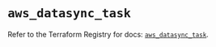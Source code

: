 # `aws_datasync_task`

Refer to the Terraform Registry for docs: [`aws_datasync_task`](https://registry.terraform.io/providers/hashicorp/aws/6.8.0/docs/resources/datasync_task).
